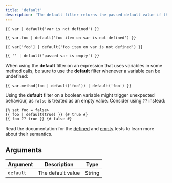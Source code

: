 ```yaml
---
title: 'default'
description: 'The default filter returns the passed default value if the value is undefined or empty, otherwise the value of the variable.'
---
```


```canvas
{{ var | default('var is not defined') }}

{{ var.foo | default('foo item on var is not defined') }}

{{ var['foo'] | default('foo item on var is not defined') }}

{{ '' | default('passed var is empty') }}
```

When using the **default** filter on an expression that uses variables in some method calls, be sure to use the **default** filter whenever a variable can be undefined:

```canvas
{{ var.method(foo | default('foo')) | default('foo') }}
```

Using the **default** filter on a boolean variable might trigger unexpected behaviour, as `false` is treated as an empty value. Consider using `??` instead:

```canvas
{% set foo = false>
{{ foo | default(true) }} {# true #}
{{ foo ?? true }} {# false #}
```

Read the documentation for the [defined](/docs/canvas/tests/defined) and [empty](/docs/canvas/tests/empty) tests to learn more about their semantics.

## Arguments

Argument   | Description       | Type
---------- | ----------------- | -------
`default`  | The default value | String
